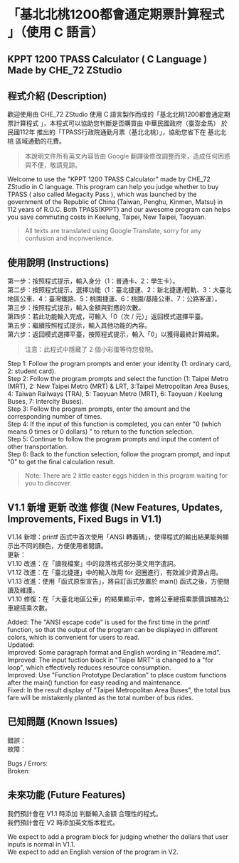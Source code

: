 # 「基北北桃1200都會通定期票計算程式 」（使用 C 語言）
## KPPT 1200 TPASS Calculator ( C Language ) Made by CHE_72 ZStudio

## 程式介紹 (Description)
歡迎使用由 CHE_72 ZStudio 使用 C 語言製作而成的「基北北桃1200都會通定期票計算程式 」，本程式可以協助您判斷是否購買由 中華民國政府（臺澎金馬） 於 民國112年 推出的「TPASS行政院通勤月票（基北北桃）」，協助您省下在 基北北桃 區域通勤的花費。
>  本說明文件所有英文內容皆由 Google 翻譯後修改調整而來，造成任何困惑與不便，敬請見諒。

Welcome to use the "KPPT 1200 TPASS Calculator" made by CHE_72 ZStudio in C language. This program can help you judge whether to buy TPASS ( also called Megacity Pass ), which was launched by the government of the Republic of China (Taiwan, Penghu, Kinmen, Matsu) in 112 years of R.O.C. Both TPASS(KPPT) and our awesome program can helps you save commuting costs in Keelung, Taipei, New Taipei, Taoyuan.
>  All texts are translated using Google Translate, sorry for any confusion and inconvenience.

## 使用說明 (Instructions)
第一步：按照程式提示，輸入身分（1：普通卡、2：學生卡）。  
第二步：按照程式提示，選擇功能（1：臺北捷運、2：新北捷運/輕軌、3：大臺北地區公車、4：臺灣鐵路、5：桃園捷運、6：桃園/基隆公車、7：公路客運）。  
第三步：按照程式提示，輸入金額與對應的次數。  
第四步：若此功能輸入完成，可輸入「0（次 / 元）」返回模式選擇平臺。  
第五步：繼續按照程式提示，輸入其他功能的內容。  
第六步：返回模式選擇平臺，按照程式提示，輸入「0」以獲得最終計算結果。  
> 注意：此程式中隱藏了 2 個小彩蛋等待您發現。

Step 1: Follow the program prompts and enter your identity (1: ordinary card, 2: student card).  
Step 2: Follow the program prompts and select the function (1: Taipei Metro (MRT), 2: New Taipei Metro (MRT) & LRT, 3:Taipei Metropolitan Area Buses, 4: Taiwan Railways (TRA), 5: Taoyuan Metro (MRT), 6: Taoyuan / Keelung Buses, 7: Intercity Buses).  
Step 3: Follow the program prompts, enter the amount and the corresponding number of times.  
Step 4: If the input of this function is completed, you can enter "0 (which means 0 times or 0 dollars) " to return to the function selection.  
Step 5: Continue to follow the program prompts and input the content of other transportation.  
Step 6: Back to the function selection, follow the program prompt, and input "0" to get the final calculation result.  
> Note: There are 2 little easter eggs hidden in this program waiting for you to discover.  

## V1.1 新增 更新 改進 修復 (New Features, Updates, Improvements, Fixed Bugs in V1.1)
V1.14 新增：printf 函式中首次使用「ANSI 轉義碼」，使得程式的輸出結果能夠顯示出不同的顏色，方便使用者閱讀。  
更新：  
V1.10 改進：在「讀我檔案」中的段落格式部分英文用字遣詞。  
V1.12 改進：在「臺北捷運」中的輸入改用 for 迴圈進行，有效減少資源占用。  
V1.13 改進：使用「函式原型宣告」，將自訂函式放置於 main() 函式之後，方便閱讀及維護。  
V1.10 修復：在「大臺北地區公車」的結果顯示中，會將公車總搭乘票價誤植為公車總搭乘次數。  

Added: The "ANSI escape code" is used for the first time in the printf function, so that the output of the program can be displayed in different colors, which is convenient for users to read.  
Updated:  
Improved: Some paragraph format and English wording in "Readme.md".  
Improved: The input fuction block in "Taipei MRT" is changed to a "for loop", which effectively reduces resource consumption.  
Improved: Use "Function Prototype Declaration" to place custom functions after the main() function for easy reading and maintenance.  
Fixed: In the result display of "Taipei Metropolitan Area Buses", the total bus fare will be mistakenly planted as the total number of bus rides.  

## 已知問題 (Known Issues)
錯誤：  
故障：

Bugs / Errors:  
Broken:

## 未來功能 (Future Features)
我們預計會在 V1.1 時添加 判斷輸入金額 合理性的程式。   
我們預計會在 V2 時添加英文版本程式。

We expect to add a program block for judging whether the dollars that user inputs is normal in V1.1.  
We expect to add an English version of the program in V2.
